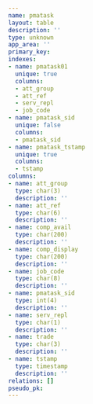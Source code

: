```yaml
---
name: pmatask
layout: table
description: ''
type: unknown
app_area: ''
primary_key: 
indexes:
- name: pmatask01
  unique: true
  columns:
  - att_group
  - att_ref
  - serv_repl
  - job_code
- name: pmatask_sid
  unique: false
  columns:
  - pmatask_sid
- name: pmatask_tstamp
  unique: true
  columns:
  - tstamp
columns:
- name: att_group
  type: char(3)
  description: ''
- name: att_ref
  type: char(6)
  description: ''
- name: comp_avail
  type: char(200)
  description: ''
- name: comp_display
  type: char(200)
  description: ''
- name: job_code
  type: char(8)
  description: ''
- name: pmatask_sid
  type: int(4)
  description: ''
- name: serv_repl
  type: char(1)
  description: ''
- name: trade
  type: char(3)
  description: ''
- name: tstamp
  type: timestamp
  description: ''
relations: []
pseudo_pk: 
---
```


